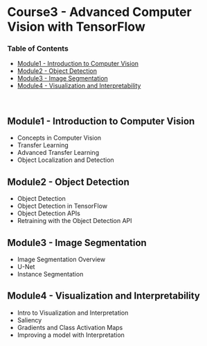 # Course3 - Advanced Computer Vision with TensorFlow

### Table of Contents

  - [Module1 - Introduction to Computer Vision](https://github.com/jmcheon/tensorflow-advanced_techniques_specialization/tree/main/Course3/Module1)
  - [Module2 - Object Detection](https://github.com/jmcheon/tensorflow-advanced_techniques_specialization/tree/main/Course3/Module2)
  - [Module3 - Image Segmentation](https://github.com/jmcheon/tensorflow-advanced_techniques_specialization/tree/main/Course3/Module3)
  - [Module4 - Visualization and Interpretability](https://github.com/jmcheon/tensorflow-advanced_techniques_specialization/tree/main/Course3/Module4)

<br/>

## Module1 - Introduction to Computer Vision

- Concepts in Computer Vision
- Transfer Learning
- Advanced Transfer Learning
- Object Localization and Detection

## Module2 - Object Detection

- Object Detection
- Object Detection in TensorFlow
- Object Detection APIs
- Retraining with the Object Detection API

## Module3 - Image Segmentation

- Image Segmentation Overview
- U-Net
- Instance Segmentation

## Module4 - Visualization and Interpretability

- Intro to Visualization and Interpretation
- Saliency
- Gradients and Class Activation Maps
- Improving a model with Interpretation